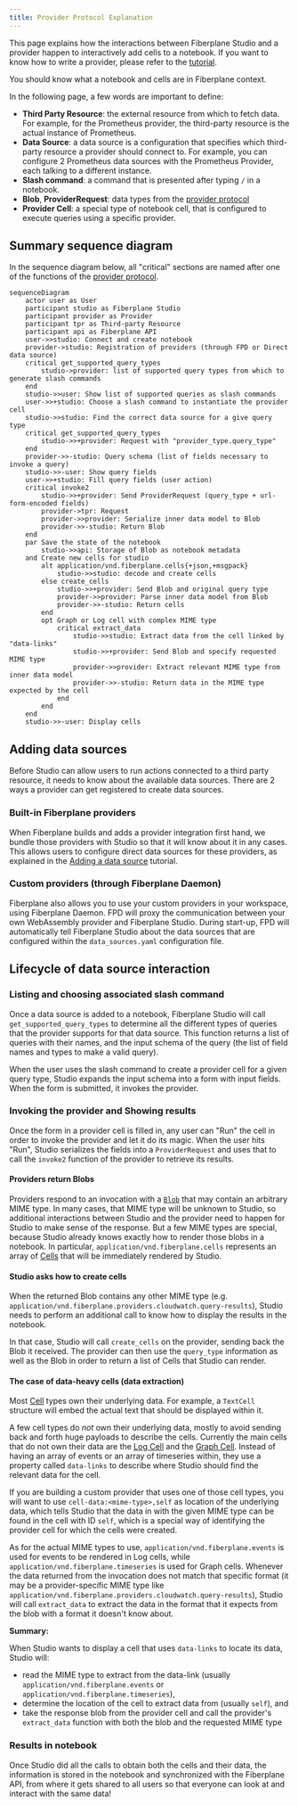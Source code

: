 ```yaml
---
title: Provider Protocol Explanation
---
```


This page explains how the interactions between Fiberplane Studio and a provider happen to interactively add cells to a notebook. If you want to know how to write a provider, please refer to the [tutorial](doc:create-a-provider).

You should know what a notebook and cells are in Fiberplane context.

In the following page, a few words are important to define:

- **Third Party Resource**: the external resource from which to fetch data. For example, for the Prometheus provider, the third-party resource is the actual instance of Prometheus.
- **Data Source**: a data source is a configuration that specifies which third-party resource a provider should connect to. For example, you can configure 2 Prometheus data sources with the Prometheus Provider, each talking to a different instance.
- **Slash command**: a command that is presented after typing `/` in a notebook.
- **Blob**, **ProviderRequest**: data types from the [provider protocol](doc:provider-protocol-reference)
- **Provider Cell**: a special type of notebook cell, that is configured to execute queries using a specific provider.

## Summary sequence diagram

In the sequence diagram below, all "critical" sections are named after one of the functions of the
[provider protocol](doc:provider-protocol-reference).

```mermaid
sequenceDiagram
    actor user as User
    participant studio as Fiberplane Studio
    participant provider as Provider
    participant tpr as Third-party Resource
    participant api as Fiberplane API
    user->>studio: Connect and create notebook
    provider->studio: Registration of providers (through FPD or Direct data source)
    critical get_supported_query_types
        studio->provider: list of supported query types from which to generate slash commands
    end
    studio->>user: Show list of supported queries as slash commands
    user->>+studio: Choose a slash command to instantiate the provider cell
    studio->>studio: Find the correct data source for a give query type
    critical get_supported_query_types
        studio->>+provider: Request with "provider_type.query_type"
    end
    provider->>-studio: Query schema (list of fields necessary to invoke a query)
    studio->>-user: Show query fields
    user->>+studio: Fill query fields (user action)
    critical invoke2
        studio->>+provider: Send ProviderRequest (query_type + url-form-encoded fields)
        provider->tpr: Request
        provider->>provider: Serialize inner data model to Blob
        provider->>-studio: Return Blob
    end
    par Save the state of the notebook
        studio->>api: Storage of Blob as notebook metadata
    and Create new cells for studio
        alt application/vnd.fiberplane.cells{+json,+msgpack}
            studio->>studio: decode and create cells
        else create_cells
            studio->>+provider: Send Blob and original query type
            provider->>provider: Parse inner data model from Blob
            provider->>-studio: Return cells
        end
        opt Graph or Log cell with complex MIME type
            critical extract_data
                studio->>studio: Extract data from the cell linked by "data-links"
                studio->>+provider: Send Blob and specify requested MIME type
                provider->>provider: Extract relevant MIME type from inner data model
                provider->>-studio: Return data in the MIME type expected by the cell
            end
        end
    end
    studio->>-user: Display cells
```

## Adding data sources

Before Studio can allow users to run actions connected to a third party resource, it needs to know about the available data sources. There are 2 ways a provider can get registered to create data sources.

### Built-in Fiberplane providers

When Fiberplane builds and adds a provider integration first hand, we bundle those providers with Studio so that it will know about it in any cases. This allows users to configure direct data sources for these providers, as explained in the [Adding a data source](doc:quickstart) tutorial.

### Custom providers (through Fiberplane Daemon)

Fiberplane also allows you to use your custom providers in your workspace, using Fiberplane Daemon.
FPD will proxy the communication between your own WebAssembly provider and Fiberplane Studio. During start-up, FPD will automatically tell Fiberplane Studio about the data sources that are configured within the `data_sources.yaml` configuration file.

## Lifecycle of data source interaction

### Listing and choosing associated slash command

Once a data source is added to a notebook, Fiberplane Studio will call `get_supported_query_types` to determine all the different types of queries that the provider supports for that data source. This function returns a list of queries with their names, and the input schema of the query (the list of field names and types to make a valid query).

When the user uses the slash command to create a provider cell for a given query type, Studio expands the input schema into a form with input fields. When the form is submitted, it invokes the provider.

### Invoking the provider and Showing results

Once the form in a provider cell is filled in, any user can "Run" the cell in order to invoke the provider and let it do its magic. When the user hits "Run", Studio serializes the fields into a `ProviderRequest` and uses that to call the `invoke2` function of the provider to retrieve its results.

#### Providers return Blobs

Providers respond to an invocation with a [`Blob`](https://docs.rs/fiberplane-models/latest/fiberplane_models/blobs/struct.Blob.html) that may contain an arbitrary MIME type. In many cases, that MIME type will be unknown to Studio, so additional interactions between Studio and the provider need to happen for Studio to make sense of the response. But a few MIME types are special, because Studio already knows exactly how to render those blobs in a notebook. In particular, `application/vnd.fiberplane.cells` represents an array of [Cells](https://docs.rs/fiberplane-models/latest/fiberplane_models/notebooks/enum.Cell.html) that will be immediately rendered by Studio.

#### Studio asks how to create cells

When the returned Blob contains any other MIME type (e.g. `application/vnd.fiberplane.providers.cloudwatch.query-results`), Studio needs to perform an additional call to know how to display the results in the notebook.

In that case, Studio will call `create_cells` on the provider, sending back the Blob it received. The provider can then use the `query_type` information as well as the Blob in order to return a list of Cells that Studio can render.

#### The case of data-heavy cells (data extraction)

Most [Cell](https://docs.rs/fiberplane-models/latest/fiberplane_models/notebooks/enum.Cell.html) types own their underlying data. For example, a `TextCell` structure will embed the actual text that should be displayed within it.

A few cell types do _not_ own their underlying data, mostly to avoid sending back and forth huge payloads to describe the cells. Currently the main cells that do not own their data are the [Log Cell](https://docs.rs/fiberplane-models/latest/fiberplane_models/notebooks/struct.LogCell.html) and the [Graph Cell](https://docs.rs/fiberplane-models/latest/fiberplane_models/notebooks/struct.GraphCell.html). Instead of having an array of events or an array of timeseries within, they use a property called `data-links` to describe where Studio should find the relevant data for the cell.

If you are building a custom provider that uses one of those cell types, you will want to use `cell-data:<mime-type>,self` as location of the underlying data, which tells Studio that the data in with the given MIME type can be found in the cell with ID `self`, which is a special way of identifying the provider cell for which the cells were created.

As for the actual MIME types to use, `application/vnd.fiberplane.events` is used for events to be rendered in Log cells, while `application/vnd.fiberplane.timeseries` is used for Graph cells. Whenever the data returned from the invocation does not match that specific format (it may be a provider-specific MIME type like `application/vnd.fiberplane.providers.cloudwatch.query-results`), Studio will call `extract_data` to extract the data in the format that it expects from the blob with a format it doesn't know about.

**Summary:**

When Studio wants to display a cell that uses `data-links` to locate its data, Studio will:

- read the MIME type to extract from the data-link (usually `application/vnd.fiberplane.events` or `application/vnd.fiberplane.timeseries`),
- determine the location of the cell to extract data from (usually `self`), and
- take the response blob from the provider cell and call the provider's `extract_data` function with both the blob and the requested MIME type

### Results in notebook

Once Studio did all the calls to obtain both the cells and their data, the information is stored in the notebook and synchronized with the Fiberplane API, from where it gets shared to all users so that everyone can look at and interact with the same data!
